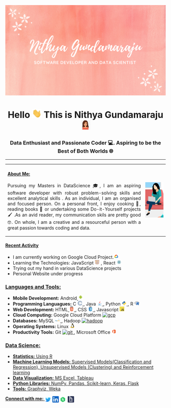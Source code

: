 ![Header](https://github.com/nithyagundamaraju1/nithyagundamaraju1/blob/main/header-github.png)
<h1 align="center">Hello <img src="https://github.com/nithyagundamaraju1/nithyagundamaraju1/blob/main/wave.gif" width="30px"> This is Nithya Gundamaraju <img src="https://github.com/nithyagundamaraju1/nithyagundamaraju1/blob/main/47-476083_free-png-download-angry-woman-animated-gif-png.png" width="30px"></h1>
<h3 align="center"> Data Enthusiast and Passionate Coder 💻. Aspiring to be the Best of Both Worlds 🌐</h3>
<hr size=2>
<table frame=0>
  <tr>
    <td>
<h4><u>About Me: </u></h4>
<p align="justify">Pursuing my Masters in DataScience 🎓, I am an aspiring software developer with robust problem-solving skills and excellent analytical skills . As an individual, I am an organised and focused person. On a personal front, I enjoy cooking 🍳, reading books 📖 or undertaking some Do-it-Yourself projects 🖌️ .As an avid reader, my communication skils are pretty good🤓. On whole, I am a creative and a resourceful person with a great passion towards coding and data.</p>
   
 </td>
    <th>
      <img src="https://github.com/nithyagundamaraju1/nithyagundamaraju1/blob/main/edited.png"
    </th>
    
  </tr>
</table>
 
 <h4><u> Recent Activity </u> </h4> 
      <p>
  <ul>
       <li> I am currently working on Google Cloud Project.<img src="https://github.com/nithyagundamaraju1/nithyagundamaraju1/blob/main/google-cloud.png" width="15px"></li>
       <li> Learning the Technologies: JavaScript <img src="https://github.com/nithyagundamaraju1/nithyagundamaraju1/blob/main/javascript-logo.png" width="15px"> , React <img src="https://github.com/nithyagundamaraju1/nithyagundamaraju1/blob/main/react.png" width="15px"> </li>
    <li> Trying out my hand in various DataScience projects </li>
    <li> Personal Website under progress</li>
    </ul>
      </p>

<h3><u>Languages and Tools:</u></h3> 
<p align="left">
  <ul>
    <li><b> Mobile Development:</b> Android<a href="https://developer.android.com" target="_blank"> <img src="https://raw.githubusercontent.com/devicons/devicon/master/icons/android/android-original-wordmark.svg" alt="android" width="15" height="15"/> </a></li>
    <li> <b>Programming Languagues:</b> C
    <a href="https://www.cprogramming.com/" target="_blank"> <img src="https://raw.githubusercontent.com/devicons/devicon/master/icons/c/c-original.svg" alt="c" width="15" height="15"/> </a> , Java <a href="https://www.java.com" target="_blank"> <img src="https://raw.githubusercontent.com/devicons/devicon/master/icons/java/java-original.svg" alt="java" width="15" height="15"/> </a>, Python <a href="https://www.python.org" target="_blank"> <img src="https://raw.githubusercontent.com/devicons/devicon/master/icons/python/python-original.svg" alt="python" width="15" height="15"/> </a>, R <a href="https://www.r-project.org/" target="_blank"><img src="https://github.com/devicons/devicon/blob/master/icons/r/r-original.svg" width="15" height="15"/></a> </li>
    <li>
      <b>Web Development: </b> HTML<a href="https://www.w3.org/html/" target="_blank"> <img src="https://raw.githubusercontent.com/devicons/devicon/master/icons/html5/html5-original-wordmark.svg" alt="html5" width="15" height="15"/> </a>, CSS <a href="https://www.w3schools.com/css/" target="_blank"> <img src="https://raw.githubusercontent.com/devicons/devicon/master/icons/css3/css3-original-wordmark.svg" alt="css3" width="15" height="15"/> </a>, Javascript <a href="https://developer.mozilla.org/en-US/docs/Web/JavaScript" target="_blank"><img src="https://github.com/devicons/devicon/blob/master/icons/javascript/javascript-original.svg" width="15" height="15"/> </a> </li>
    <li>
      <b>Cloud Computing:</b> Google Cloud Platform <a href="https://cloud.google.com" target="_blank"> <img src="https://www.vectorlogo.zone/logos/google_cloud/google_cloud-icon.svg" alt="gcp" width="15" height="15"/> </a>
    </li>
    <li><b> Databases:</b> MySQL <a href="https://www.mysql.com/" target="_blank"> <img src="https://raw.githubusercontent.com/devicons/devicon/master/icons/mysql/mysql-original-wordmark.svg" alt="mysql" width="15" height="15"/> </a>, Hadoop <a href="https://hadoop.apache.org/" target="_blank"> <img src="https://www.vectorlogo.zone/logos/apache_hadoop/apache_hadoop-icon.svg" alt="hadoop" width="15" height="15"/> </a>  
    </li>
    <li><b> Operating Systems:</b> Linux <a href="https://www.linux.org/" target="_blank"> <img src="https://raw.githubusercontent.com/devicons/devicon/master/icons/linux/linux-original.svg" alt="linux" width="15" height="15"/> </a>
    </li>
    <li>
      <b>Productivity Tools:</b> Git <a href="https://git-scm.com/" target="_blank"> <img src="https://www.vectorlogo.zone/logos/git-scm/git-scm-icon.svg" alt="git" width="15" height="15"/> </a>, Microsoft Office <a href="https://www.microsoft.com/en-in/microsoft-365/products-apps-services" target="_blank"> <img src="https://github.com/nithyagundamaraju1/nithyagundamaraju1/blob/main/1486565573-microsoft-office_81557.png" alt="git" width="15" height="15"/>  
    </li>
      
</ul>
    </p>

<h3><u>Data Science:</u></h3>
<ul>
  <li><b> Statistics:</b> Using R </li>
  <li><b>Machine Learning Models:</b> Supervised Models(Classification and Regression), Unsupervised Models (Clustering) and Reinforcement learning </li>
  <li><b>Data Visualization:</b> MS Excel, Tableau </li>
  <li><b> Python Libraries: </b> NumPy, Pandas, Scikit-learn, Keras, Flask </li>
  <li><b>Tools:</b> Graphviz, Weka</li>
  
  </ul>
<p>
  <strong>Connect with me:</strong>  <a href="https://twitter.com/nithya_gun" target="blank"><img align="center" src="https://github.com/nithyagundamaraju1/nithyagundamaraju1/blob/main/twitter.png" alt="nithya_gun" height="20" width="20" /></a>
<a href="https://linkedin.com/in/nithya-gundamaraju" target="blank"><img align="center" src="https://github.com/nithyagundamaraju1/nithyagundamaraju1/blob/main/download.jpg?raw=true" alt="nithya-gundamaraju" height="20" width="20" /></a>
<a href="https://www.hackerrank.com/@nithya_gundamar1" target="blank"><img align="center" src="https://github.com/nithyagundamaraju1/nithyagundamaraju1/blob/main/hackerrank.png" alt="@nithya_gundamar1" height="20" width="20" /></a>
<a href="https://www.hackerearth.com/nithya_gun" target="blank"><img align="center" src="https://github.com/nithyagundamaraju1/nithyagundamaraju1/blob/main/HackerEarth_logo.png" alt="nithya_gun" height="20" width="20" /></a>
</p>
